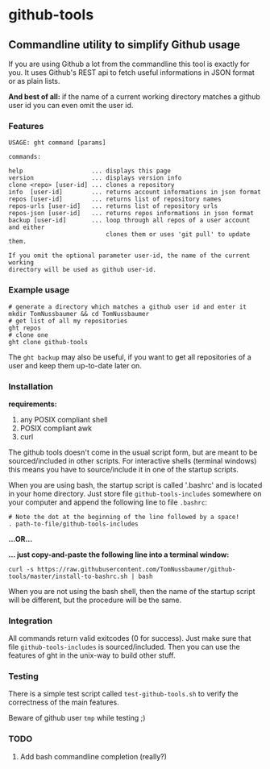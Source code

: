 # github-tools

## Commandline utility to simplify Github usage

If you are using Github a lot from the commandline this tool is exactly for you. It uses Github's REST api to fetch useful informations in JSON format or as plain lists.

**And best of all:** if the name of a current working directory matches a github user id you can even omit the user id.

### Features

```
USAGE: ght command [params]

commands:

help                   ... displays this page
version                ... displays version info
clone <repo> [user-id] ... clones a repository 
info  [user-id]        ... returns account informations in json format 
repos [user-id]        ... returns list of repository names 
repos-urls [user-id]   ... returns list of repository urls
repos-json [user-id]   ... returns repos informations in json format
backup [user-id]       ... loop through all repos of a user account and either
                           clones them or uses 'git pull' to update them.

If you omit the optional parameter user-id, the name of the current working 
directory will be used as github user-id.
```

### Example usage

```shell
# generate a directory which matches a github user id and enter it
mkdir TomNussbaumer && cd TomNussbaumer
# get list of all my repositories
ght repos
# clone one
ght clone github-tools
```

The ```ght backup``` may also be useful, if you want to get all repositories of a user and keep them up-to-date later on. 

### Installation

**requirements:**

  1. any POSIX compliant shell
  2. POSIX compliant awk
  3. curl

The github tools doesn't come in the usual script form, but are meant to be sourced/included in other scripts. For interactive shells (terminal windows) this means you have to source/include it in one of the startup scripts.

When you are using bash, the startup script is called '.bashrc' and is located in your home directory. Just store file `github-tools-includes` somewhere on your computer and append the following line to file `.bashrc`:

```shell
# Note the dot at the beginning of the line followed by a space!
. path-to-file/github-tools-includes
```

**...OR...** 

**... just copy-and-paste the following line into a terminal window:**

```shell
curl -s https://raw.githubusercontent.com/TomNussbaumer/github-tools/master/install-to-bashrc.sh | bash
```

When you are not using the bash shell, then the name of the startup script will be different, but the procedure will be the same.

### Integration

All commands return valid exitcodes (0 for success). Just make sure that file `github-tools-includes` is sourced/included. Then you can use the features of ght in the unix-way to build other stuff.


### Testing

There is a simple test script called `test-github-tools.sh` to verify the correctness of the main features.

Beware of github user `tmp` while testing ;)


### TODO

  1. Add bash commandline completion (really?)


